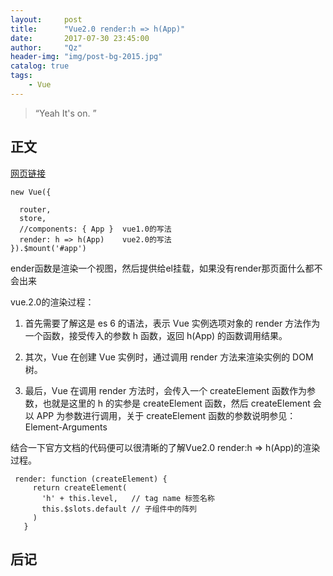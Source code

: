 ```yaml
---
layout:     post
title:      "Vue2.0 render:h => h(App)"
date:       2017-07-30 23:45:00
author:     "Qz"
header-img: "img/post-bg-2015.jpg"
catalog: true
tags:
    - Vue
---
```


> “Yeah It's on. ”


## 正文
[网页链接](http://www.cnblogs.com/whkl-m/p/6970859.html)
```
new Vue({

  router,
  store,
  //components: { App }  vue1.0的写法
  render: h => h(App)    vue2.0的写法
}).$mount('#app')
```
ender函数是渲染一个视图，然后提供给el挂载，如果没有render那页面什么都不会出来

vue.2.0的渲染过程：

1. 首先需要了解这是 es 6 的语法，表示 Vue 实例选项对象的 render 方法作为一个函数，接受传入的参数 h 函数，返回 h(App) 的函数调用结果。

2. 其次，Vue 在创建 Vue 实例时，通过调用 render 方法来渲染实例的 DOM 树。

3. 最后，Vue 在调用 render 方法时，会传入一个 createElement 函数作为参数，也就是这里的 h 的实参是 createElement 函数，然后 createElement 会以 APP 为参数进行调用，关于 createElement 函数的参数说明参见：Element-Arguments

结合一下官方文档的代码便可以很清晰的了解Vue2.0 render:h => h(App)的渲染过程。
```
 render: function (createElement) {
     return createElement(
       'h' + this.level,   // tag name 标签名称
       this.$slots.default // 子组件中的阵列
     )
   }
```

## 后记


